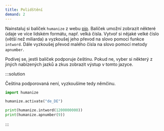 ```yaml
---
title: Polidštění
demand: 2
---
```


Nainstaluj si balíček `humanize` z webu [pip](https://pypi.org/project/humanize/). Balíček umožní zobrazit některé údaje ve více lidském formátu, např. velká čísla. Vytvoř si nějaké velké číslo (větší než miliarda) a vyzkoušej jeho převod na slovo pomocí funkce `intword`. Dále vyzkoušej převod malého čísla na slovo pomocí metody `apnumber`.

Podívej se, jestli balíček podporuje češtinu. Pokud ne, vyber si některý z jiných nabízených jazků a zkus zobrazit výstup v tomto jazyce.

:::solution

Čeština podporovaná není, vyzkoušíme tedy němčinu.

```py
import humanize

humanize.activate("de_DE")

print(humanize.intword(1200000000))
print(humanize.apnumber(9))
```
:::
